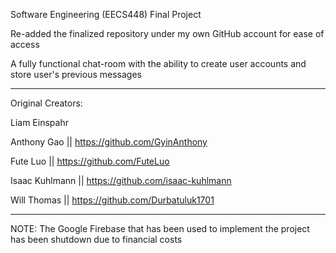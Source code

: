 Software Engineering (EECS448) Final Project

Re-added the finalized repository under my own GitHub account for ease of access

A fully functional chat-room with the ability to create user accounts and store user's previous messages

--------------------------------------------------------------------------------------------------------
Original Creators:

Liam Einspahr

Anthony Gao || https://github.com/GyinAnthony 

Fute Luo || https://github.com/FuteLuo

Isaac Kuhlmann || https://github.com/isaac-kuhlmann

Will Thomas || https://github.com/Durbatuluk1701
 
--------------------------------------------------------------------------------------------------------
NOTE: The Google Firebase that has been used to implement the project has been shutdown due to financial costs


